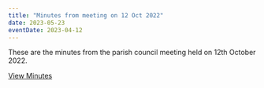 ```yaml
---
title: "Minutes from meeting on 12 Oct 2022"
date: 2023-05-23
eventDate: 2023-04-12
---
```

These are the minutes from the parish council meeting held on 12th October 2022.

<!--more-->

[View Minutes](/pdfs/Minutes-20221012.pdf)
